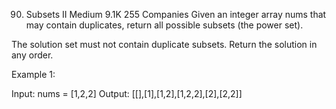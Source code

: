 90. Subsets II
    Medium
    9.1K
    255
    Companies
    Given an integer array nums that may contain duplicates, return all possible
    subsets
    (the power set).

The solution set must not contain duplicate subsets. Return the solution in any order.



Example 1:

Input: nums = [1,2,2]
Output: [[],[1],[1,2],[1,2,2],[2],[2,2]]